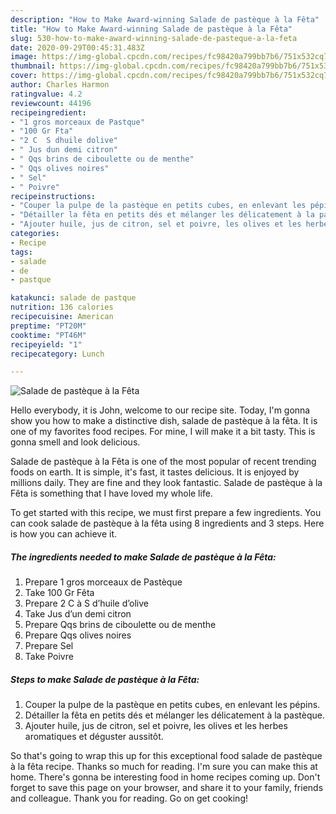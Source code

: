 ```yaml
---
description: "How to Make Award-winning Salade de pastèque à la Fêta"
title: "How to Make Award-winning Salade de pastèque à la Fêta"
slug: 530-how-to-make-award-winning-salade-de-pasteque-a-la-feta
date: 2020-09-29T00:45:31.483Z
image: https://img-global.cpcdn.com/recipes/fc98420a799bb7b6/751x532cq70/salade-de-pasteque-a-la-feta-photo-principale-de-la-recette.jpg
thumbnail: https://img-global.cpcdn.com/recipes/fc98420a799bb7b6/751x532cq70/salade-de-pasteque-a-la-feta-photo-principale-de-la-recette.jpg
cover: https://img-global.cpcdn.com/recipes/fc98420a799bb7b6/751x532cq70/salade-de-pasteque-a-la-feta-photo-principale-de-la-recette.jpg
author: Charles Harmon
ratingvalue: 4.2
reviewcount: 44196
recipeingredient:
- "1 gros morceaux de Pastque"
- "100 Gr Fta"
- "2 C  S dhuile dolive"
- " Jus dun demi citron"
- " Qqs brins de ciboulette ou de menthe"
- " Qqs olives noires"
- " Sel"
- " Poivre"
recipeinstructions:
- "Couper la pulpe de la pastèque en petits cubes, en enlevant les pépins."
- "Détailler la fêta en petits dés et mélanger les délicatement à la pastèque."
- "Ajouter huile, jus de citron, sel et poivre, les olives et les herbes aromatiques et déguster aussitôt."
categories:
- Recipe
tags:
- salade
- de
- pastque

katakunci: salade de pastque 
nutrition: 136 calories
recipecuisine: American
preptime: "PT20M"
cooktime: "PT46M"
recipeyield: "1"
recipecategory: Lunch

---
```



![Salade de pastèque à la Fêta](https://img-global.cpcdn.com/recipes/fc98420a799bb7b6/751x532cq70/salade-de-pasteque-a-la-feta-photo-principale-de-la-recette.jpg)

Hello everybody, it is John, welcome to our recipe site. Today, I'm gonna show you how to make a distinctive dish, salade de pastèque à la fêta. It is one of my favorites food recipes. For mine, I will make it a bit tasty. This is gonna smell and look delicious.



Salade de pastèque à la Fêta is one of the most popular of recent trending foods on earth. It is simple, it's fast, it tastes delicious. It is enjoyed by millions daily. They are fine and they look fantastic. Salade de pastèque à la Fêta is something that I have loved my whole life.


To get started with this recipe, we must first prepare a few ingredients. You can cook salade de pastèque à la fêta using 8 ingredients and 3 steps. Here is how you can achieve it.

<!--inarticleads1-->

##### The ingredients needed to make Salade de pastèque à la Fêta:

1. Prepare 1 gros morceaux de Pastèque
1. Take 100 Gr Fêta
1. Prepare 2 C à S d’huile d’olive
1. Take  Jus d’un demi citron
1. Prepare  Qqs brins de ciboulette ou de menthe
1. Prepare  Qqs olives noires
1. Prepare  Sel
1. Take  Poivre




<!--inarticleads2-->

##### Steps to make Salade de pastèque à la Fêta:

1. Couper la pulpe de la pastèque en petits cubes, en enlevant les pépins.
1. Détailler la fêta en petits dés et mélanger les délicatement à la pastèque.
1. Ajouter huile, jus de citron, sel et poivre, les olives et les herbes aromatiques et déguster aussitôt.




So that's going to wrap this up for this exceptional food salade de pastèque à la fêta recipe. Thanks so much for reading. I'm sure you can make this at home. There's gonna be interesting food in home recipes coming up. Don't forget to save this page on your browser, and share it to your family, friends and colleague. Thank you for reading. Go on get cooking!
